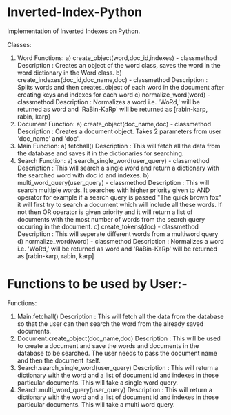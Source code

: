 # Inverted-Index-Python
Implementation of Inverted Indexes on Python.

Classes:

1) Word
    Functions:
      a) create_object(word,doc_id,indexes) - classmethod
          Description : Creates an object of the word class, saves the word in the word dictionary in the Word class.
      b) create_indexes(doc_id,doc_name,doc) - classmethod
          Description : Splits words and then creates_object of each word in the document after creating keys and indexes for each word
      c) normalize_word(word) - classmethod
          Description : Normalizes a word i.e. 'WoRd,' will be returned as word and 'RaBin-KaRp' will be returned as                                               [rabin-karp, rabin, karp]
2) Document
    Function:
      a) create_object(doc_name,doc) - classmethod
          Description : Creates a document object. Takes 2 parameters from user 'doc_name' and 'doc'.
3) Main
    Function:
      a) fetchall()
          Description : This will fetch all the data from the database and saves it in the dictionaries for searching.
4) Search
    Function:
      a)  search_single_word(user_query) - classmethod
          Description : This will search a single word and return a dictionary with the searched word with doc id and indexes.
      b)  multi_word_query(user_query) - classmethod
          Description : This will search multiple words. It searches with higher priority given to AND operator for example if a search                           query is passed "The quick brown fox" it will first try to search a document which will include all these words.                           If not then OR operator is given priority and it will return a list of documents with the most number of words                             from the search query occuring in the document. 
      c)  create_tokens(doc) - classmethod
          Description : This will seperate different words from a multiword query
      d)  normalize_word(word) - classmethod
          Description : Normalizes a word i.e. 'WoRd,' will be returned as word and 'RaBin-KaRp' will be returned as                                               [rabin-karp, rabin, karp]
         
# Functions to be used by User:-
Functions:
  1) Main.fetchall()
      Description : This will fetch all the data from the database so that the user can then search the word from the already saved                         documents.
  2) Document.create_object(doc_name,doc)
      Description : This will be used to create a document and save the words and documents in the database to be searched. The user                         needs to pass the document name and then the document itself.
  3) Search.search_single_word(user_query)
      Description : This will return a dictionary with the word and a list of document id and indexes in those particular documents.                         This will take a single word query.
  4) Search.multi_word_query(user_query)
      Description : This will return a dictionary with the word and a list of document id and indexes in those particular documents.
                    This will take a multi word query.
